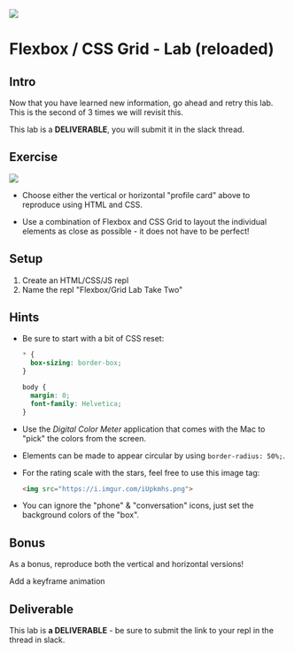 <img src="https://i.imgur.com/qsSi07H.png">

# Flexbox / CSS Grid - Lab (reloaded)

## Intro

Now that you have learned new information, go ahead and retry this lab. This is the second of 3 times we will revisit this.

This lab is a **DELIVERABLE**, you will submit it in the slack thread.

## Exercise

<img src="https://i.imgur.com/N4RdHqp.jpg">

- Choose either the vertical or horizontal "profile card" above to reproduce using HTML and CSS.

- Use a combination of Flexbox and CSS Grid to layout the individual elements as close as possible - it does not have to be perfect!

## Setup

1. Create an HTML/CSS/JS repl
2. Name the repl "Flexbox/Grid Lab Take Two"

## Hints

- Be sure to start with a bit of CSS reset:

  ```css
  * {
    box-sizing: border-box;
  }

  body {
    margin: 0;
    font-family: Helvetica;
  }
  ```

- Use the _Digital Color Meter_ application that comes with the Mac to "pick" the colors from the screen.

- Elements can be made to appear circular by using `border-radius: 50%;`.

- For the rating scale with the stars, feel free to use this image tag:

	```html
	<img src="https://i.imgur.com/iUpkmhs.png">
	```
	
- You can ignore the "phone" & "conversation" icons, just set the background colors of the "box".

## Bonus

As a bonus, reproduce both the vertical and horizontal versions!

Add a keyframe animation

## Deliverable

This lab is **a DELIVERABLE** - be sure to submit the link to your repl in the thread in slack.

